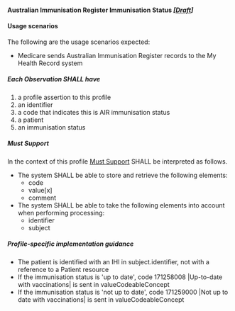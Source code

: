 #### Australian Immunisation Register Immunisation Status *[[Draft](http://hl7.org/fhir/stu3/valueset-publication-status.html)]*

#### **Usage scenarios**
The following are the usage scenarios expected:
* Medicare sends Australian Immunisation Register records to the My Health Record system

##### **Each Observation SHALL have**
1.	a profile assertion to this profile 
2.	an identifier
3.	a code that indicates this is AIR immunisation status
4.	a patient
5.	an immunisation status

#####  **Must Support**
In the context of this profile [Must Support](http://hl7.org/fhir/STU3/conformance-rules.html#mustSupport) SHALL be interpreted as follows.
* The system SHALL be able to store and retrieve the following elements:
    * code
    * value[x]
    * comment
* The system SHALL be able to take the following elements into account when performing processing:
    * identifier
    * subject

##### **Profile-specific implementation guidance**
* The patient is identified with an IHI in subject.identifier, not with a reference to a Patient resource
* If the immunisation status is 'up to date', code 171258008 \|Up-to-date with vaccinations\| is sent in valueCodeableConcept
* If the immunisation status is 'not up to date', code 171259000 \|Not up to date with vaccinations\| is sent in valueCodeableConcept
